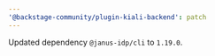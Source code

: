 ```yaml
---
'@backstage-community/plugin-kiali-backend': patch
---
```


Updated dependency `@janus-idp/cli` to `1.19.0`.
